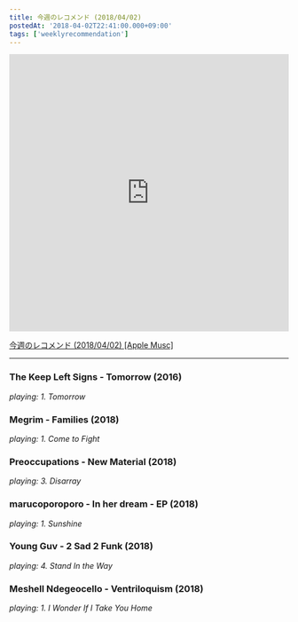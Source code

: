 ```yaml
---
title: 今週のレコメンド (2018/04/02)
postedAt: '2018-04-02T22:41:00.000+09:00'
tags: ['weeklyrecommendation']
---
```


<iframe src="https://tools.applemusic.com/embed/v1/playlist/pl.u-r2yBqXqt9Jq1pN?country=jp" height="500px" width="100%" frameborder="0"></iframe>

[今週のレコメンド (2018/04/02) \[Apple Musc\]](https://itunes.apple.com/jp/playlist/%E4%BB%8A%E9%80%B1%E3%81%AE%E3%83%AC%E3%82%B3%E3%83%A1%E3%83%B3%E3%83%89-2018-04-02/pl.u-r2yBqXqt9Jq1pN)

---

### The Keep Left Signs - Tomorrow (2016)

_playing: 1\. Tomorrow_

### Megrim - Families (2018)

_playing: 1\. Come to Fight_

### Preoccupations - New Material (2018)

_playing: 3\. Disarray_

### marucoporoporo - In her dream - EP (2018)

_playing: 1\. Sunshine_

### Young Guv - 2 Sad 2 Funk (2018)

_playing: 4\. Stand In the Way_

### Meshell Ndegeocello - Ventriloquism (2018)

_playing: 1\. I Wonder If I Take You Home_
